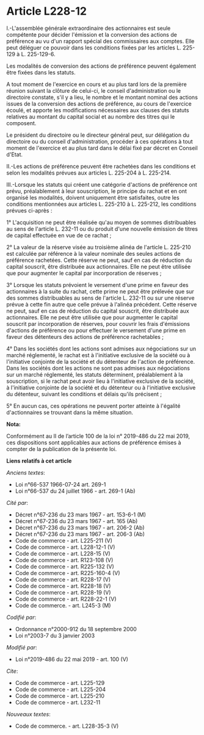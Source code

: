 # Article L228-12

I.-L'assemblée générale extraordinaire des actionnaires est seule compétente pour décider l'émission et la conversion des
actions de préférence au vu d'un rapport spécial des commissaires aux comptes. Elle peut déléguer ce pouvoir dans les
conditions fixées par les articles L. 225-129 à L. 225-129-6.

Les modalités de conversion des actions de préférence peuvent également être fixées dans les statuts.

A tout moment de l'exercice en cours et au plus tard lors de la première réunion suivant la clôture de celui-ci, le conseil
d'administration ou le directoire constate, s'il y a lieu, le nombre et le montant nominal des actions issues de la
conversion des actions de préférence, au cours de l'exercice écoulé, et apporte les modifications nécessaires aux clauses des
statuts relatives au montant du capital social et au nombre des titres qui le composent.

Le président du directoire ou le directeur général peut, sur délégation du directoire ou du conseil d'administration,
procéder à ces opérations à tout moment de l'exercice et au plus tard dans le délai fixé par décret en Conseil d'Etat.

II.-Les actions de préférence peuvent être rachetées dans les conditions et selon les modalités prévues aux articles L.
225-204 à L. 225-214.

III.-Lorsque les statuts qui créent une catégorie d'actions de préférence ont prévu, préalablement à leur souscription, le
principe du rachat et en ont organisé les modalités, doivent uniquement être satisfaites, outre les conditions mentionnées
aux articles L. 225-210 à L. 225-212, les conditions prévues ci-après :

1° L'acquisition ne peut être réalisée qu'au moyen de sommes distribuables au sens de l'article L. 232-11 ou du produit d'une
nouvelle émission de titres de capital effectuée en vue de ce rachat ;

2° La valeur de la réserve visée au troisième alinéa de l'article L. 225-210 est calculée par référence à la valeur nominale
des seules actions de préférence rachetées. Cette réserve ne peut, sauf en cas de réduction du capital souscrit, être
distribuée aux actionnaires. Elle ne peut être utilisée que pour augmenter le capital par incorporation de réserves ;

3° Lorsque les statuts prévoient le versement d'une prime en faveur des actionnaires à la suite du rachat, cette prime ne
peut être prélevée que sur des sommes distribuables au sens de l'article L. 232-11 ou sur une réserve prévue à cette fin
autre que celle prévue à l'alinéa précédent. Cette réserve ne peut, sauf en cas de réduction du capital souscrit, être
distribuée aux actionnaires. Elle ne peut être utilisée que pour augmenter le capital souscrit par incorporation de réserves,
pour couvrir les frais d'émissions d'actions de préférence ou pour effectuer le versement d'une prime en faveur des
détenteurs des actions de préférence rachetables ;

4° Dans les sociétés dont les actions sont admises aux négociations sur un marché réglementé, le rachat est à l'initiative
exclusive de la société ou à l'initiative conjointe de la société et du détenteur de l'action de préférence. Dans les
sociétés dont les actions ne sont pas admises aux négociations sur un marché réglementé, les statuts déterminent,
préalablement à la souscription, si le rachat peut avoir lieu à l'initiative exclusive de la société, à l'initiative
conjointe de la société et du détenteur ou à l'initiative exclusive du détenteur, suivant les conditions et délais qu'ils
précisent ;

5° En aucun cas, ces opérations ne peuvent porter atteinte à l'égalité d'actionnaires se trouvant dans la même situation.

**Nota:**

Conformément au II de l’article 100 de la loi n° 2019-486 du 22 mai 2019, ces dispositions sont applicables aux actions de
préférence émises à compter de la publication de la présente loi.

**Liens relatifs à cet article**

_Anciens textes_:

  - Loi n°66-537 1966-07-24 art. 269-1
  - Loi n°66-537 du 24 juillet 1966 - art. 269-1 (Ab)

_Cité par_:

  - Décret n°67-236 du 23 mars 1967 - art. 153-6-1 (M)
  - Décret n°67-236 du 23 mars 1967 - art. 165 (Ab)
  - Décret n°67-236 du 23 mars 1967 - art. 206-2 (Ab)
  - Décret n°67-236 du 23 mars 1967 - art. 206-3 (Ab)
  - Code de commerce - art. L225-211 (V)
  - Code de commerce - art. L228-12-1 (V)
  - Code de commerce - art. L228-15 (V)
  - Code de commerce - art. R123-108 (V)
  - Code de commerce - art. R225-132 (V)
  - Code de commerce - art. R225-160-4 (V)
  - Code de commerce - art. R228-17 (V)
  - Code de commerce - art. R228-18 (V)
  - Code de commerce - art. R228-19 (V)
  - Code de commerce - art. R228-22-1 (V)
  - Code de commerce. - art. L245-3 (M)

_Codifié par_:

  - Ordonnance n°2000-912 du 18 septembre 2000
  - Loi n°2003-7 du 3 janvier 2003

_Modifié par_:

  - Loi n°2019-486 du 22 mai 2019 - art. 100 (V)

_Cite_:

  - Code de commerce - art. L225-129
  - Code de commerce - art. L225-204
  - Code de commerce - art. L225-210
  - Code de commerce - art. L232-11

_Nouveaux textes_:

  - Code de commerce. - art. L228-35-3 (V)
